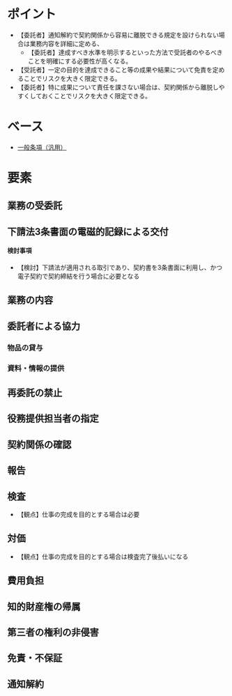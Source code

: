 # ポイント
- 【委託者】通知解約で契約関係から容易に離脱できる規定を設けられない場合は業務内容を詳細に定める、
  - 【委託者】達成すべき水準を明示するといった方法で受託者のやるべきことを明確にする必要性が高くなる。
- 【受託者】一定の目的を達成できること等の成果や結果について免責を定めることでリスクを大きく限定できる。
- 【委託者】特に成果について責任を課さない場合は、契約関係から離脱しやすくしておくことでリスクを大きく限定できる。

# ベース
- [一般条項（汎用）](https://github.com/katax/contract-manuals/blob/master/framework/%E4%B8%80%E8%88%AC%E6%9D%A1%E9%A0%85%EF%BC%88%E6%B1%8E%E7%94%A8%EF%BC%89.md)

# 要素
## 業務の受委託

## 下請法3条書面の電磁的記録による交付
#### 検討事項
- 【検討】下請法が適用される取引であり、契約書を3条書面に利用し、かつ電子契約で契約締結を行う場合に必要となる

## 業務の内容

## 委託者による協力
### 物品の貸与

### 資料・情報の提供

## 再委託の禁止

## 役務提供担当者の指定

## 契約関係の確認

## 報告

## 検査
- 【観点】仕事の完成を目的とする場合は必要

## 対価
- 【観点】仕事の完成を目的とする場合は検査完了後払いになる

## 費用負担

## 知的財産権の帰属

## 第三者の権利の非侵害

## 免責・不保証

## 通知解約


